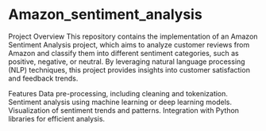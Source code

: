# Amazon_sentiment_analysis
Project Overview
This repository contains the implementation of an Amazon Sentiment Analysis project, which aims to analyze customer reviews from Amazon and classify them into different sentiment categories, such as positive, negative, or neutral. By leveraging natural language processing (NLP) techniques, this project provides insights into customer satisfaction and feedback trends.

Features
Data pre-processing, including cleaning and tokenization.
Sentiment analysis using machine learning or deep learning models.
Visualization of sentiment trends and patterns.
Integration with Python libraries for efficient analysis.
